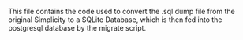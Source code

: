 This file contains the code used to convert the .sql dump file from the
original Simplicity to a SQLite Database, which is then fed into the postgresql
database by the migrate script.
